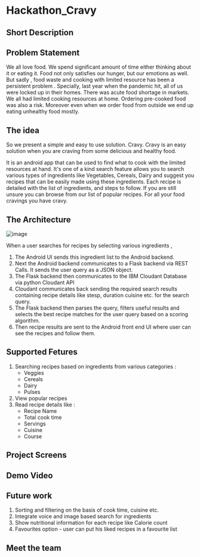 # Hackathon_Cravy

## Short Description

## Problem Statement
We all love food. We spend significant amount of time either thinking about it or eating it.
Food not only satisfies our hunger, but our emotions as well.
But sadly , food waste and cooking with limited resource has been a persistent problem .
Specially, last year when the pandemic hit,  all of us were locked up in their homes. There was acute food shortage in markets.
We all had limited cooking resources at home. Ordering pre-cooked food was also a risk.
Moreover even when we order food from outside we end up eating unhealthy food mostly.

## The idea
So we present a simple and easy to use solution. Cravy. 
Cravy is an easy solution when you are craving from some delicious and healthy food.

It is an android app that can be used to find what to cook with the limited resources at hand.
It's one of a kind search feature allows you to search various types of ingredients like Vegetables, Cereals, Dairy and suggest you recipes that can be easily made using these ingredients.
Each recipe is detailed with the list of ingredients, and steps to follow. 
If you are still unsure you can browse from our list of popular recipes.
For all your food cravings you have cravy. 

## The Architecture

![image](https://user-images.githubusercontent.com/31347794/122578142-3a202880-d071-11eb-8052-21bc0780e31b.png)


When a user searches for recipes by selecting various ingredients ,
1. The Android UI sends this ingredient list to the Android backend.
2. Next the Android backend communicates to a Flask backend via REST Calls. It sends the user query as a JSON object.
3. The Flask backend then communicates to the IBM Cloudant Database via python Cloudant API  
4. Cloudant communicates back sending the required search results containing recipe details like stesp, duration cuisine etc. for the search query. 
5. The Flask backend then parses the query, filters useful results and selects the best recipe matches for the user query based on a scoring algorithm.
6. Then recipe results are sent to the Android front end UI where user can see the recipes and follow them.


## Supported Fetures
1. Searching recipes based on ingredients from various categories : 
    - Veggies
    - Cereals
    - Dairy
    - Pulses
 2. View popular recipes
 3. Read recipe details like :
    - Recipe Name
    - Total cook time
    - Servings
    - Cuisine
    - Course 

## Project Screens


## Demo Video


## Future work

1. Sorting and filtering on the basis of cook time, cuisine etc.
2. Integrate voice and image based search for ingredients
3. Show nutritional information for each recipe like Calorie count
4. Favourites option - user can put his liked recipes in a favourite list




## Meet the team






